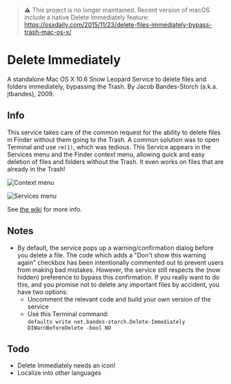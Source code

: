 > :warning: This project is no longer maintained. Recent version of macOS include a native Delete Immediately feature: https://osxdaily.com/2015/11/23/delete-files-immediately-bypass-trash-mac-os-x/

# Delete Immediately
A standalone Mac OS X 10.6 Snow Leopard Service to delete files and folders immediately, bypassing the Trash.
By Jacob Bandes-Storch (a.k.a. jtbandes), 2009.

## Info
This service takes care of the common request for the ability to delete files in Finder without them going to the Trash. A common solution was to open Terminal and use `rm(1)`, which was tedious. This Service appears in the Services menu and the Finder context menu, allowing quick and easy deletion of files and folders without the Trash. It even works on files that are already in the Trash!

![Context menu](http://new.tinygrab.com/907ad368f36cdd7d495c0401542a3cd2.png)

![Services menu](http://new.tinygrab.com/f933f51777d6da62e91f0f7eb85013e8.png)

See [the wiki](https://github.com/jtbandes/delete-immediately/wiki) for more info.

## Notes
- By default, the service pops up a warning/confirmation dialog before you delete a file. The code which adds a "Don't show this warning again" checkbox has been intentionally commented out to prevent users from making bad mistakes. However, the service still respects the (now hidden) preference to bypass this confirmation. If you really want to do this, and you promise not to delete any important files by accident, you have two options:
  - Uncomment the relevant code and build your own version of the service
  - Use this Terminal command:  
    `defaults write net.bandes-storch.Delete-Immediately DIWarnBeforeDelete -bool NO`

## Todo
- Delete Immediately needs an icon!
- Localize into other languages
